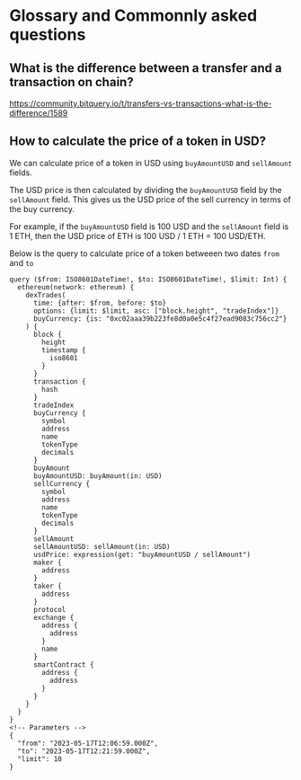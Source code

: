 # Glossary and Commonnly asked questions

## What is the difference between a transfer and a transaction on chain?

https://community.bitquery.io/t/transfers-vs-transactions-what-is-the-difference/1589


 ## How to calculate the price of a token in USD?

We can calculate price of a token in USD using `buyAmountUSD` and `sellAmount` fields.

The USD price is then calculated by dividing the `buyAmountUSD` field by the `sellAmount` field. This gives us the USD price of the sell currency in terms of the buy currency.

For example, if the `buyAmountUSD` field is 100 USD and the `sellAmount` field is 1 ETH, then the USD price of ETH is 100 USD / 1 ETH = 100 USD/ETH.

Below is the query to calculate price of a token betweeen two dates `from` and `to`

```
query ($from: ISO8601DateTime!, $to: ISO8601DateTime!, $limit: Int) {
  ethereum(network: ethereum) {
    dexTrades(
      time: {after: $from, before: $to}
      options: {limit: $limit, asc: ["block.height", "tradeIndex"]}
      buyCurrency: {is: "0xc02aaa39b223fe8d0a0e5c4f27ead9083c756cc2"}
    ) {
      block {
        height
        timestamp {
          iso8601
        }
      }
      transaction {
        hash
      }
      tradeIndex
      buyCurrency {
        symbol
        address
        name
        tokenType
        decimals
      }
      buyAmount
      buyAmountUSD: buyAmount(in: USD)
      sellCurrency {
        symbol
        address
        name
        tokenType
        decimals
      }
      sellAmount
      sellAmountUSD: sellAmount(in: USD)
      usdPrice: expression(get: "buyAmountUSD / sellAmount")
      maker {
        address
      }
      taker {
        address
      }
      protocol
      exchange {
        address {
          address
        }
        name
      }
      smartContract {
        address {
          address
        }
      }
    }
  }
}
<!-- Parameters -->
{
  "from": "2023-05-17T12:06:59.000Z",
  "to": "2023-05-17T12:21:59.000Z",
  "limit": 10
}
```